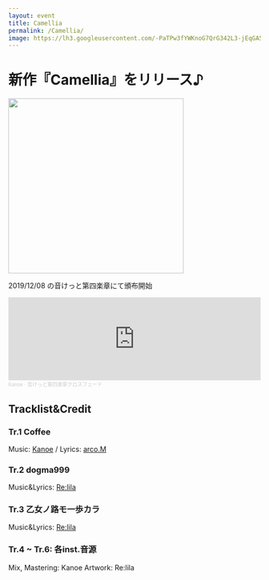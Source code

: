```yaml
---
layout: event
title: Camellia
permalink: /Camellia/
image: https://lh3.googleusercontent.com/-PaTPw3fYWKnoG7QrG342L3-jEqGA5CBv2bcXdSScdW7FhDvQHEvdF-kukLzuwjq-5_i9UIig1Bsg86p9oY6P0SxhMdtk3bHK4X9eBaVE1Yf72rGVFeyd283lo2U0fNGM92wYo9vJ6__sgZwSEtREmPCQ6Q3DOpQ1GZu0ZNcblGDrCSFpMf96UjOYFgDa1PzNylATwqV-JurG-Nq2svxRKkdRjE8SHoQ_Bs3SHEhCRM8ppjxU40KWLSQBKNtiSm7PNSpGCESQcJ86umXe85OoHf-Xt7ZAmDULyanBAlBKtWPvKH3gaZ7RdsndZemwyltKuj7DodODuAETlLdI6PtjMNVQRdXdWXbtplH2TfVwY4zL4Jlgp2wsGvRbT6xWWhCNaz1twCMbBuDLsUC8WAYrN5gTUMSGV7TlK315Yn7mvGg6Txfph9OFzCXrBnucvWdhSgSkfVOqP8rmmROO3jgXki1dFGvicv-Jez3_SZTET-XORsr5T8h19VT719q7LgbI9rkQPNNV4OyXg7wJaKhYSTLYajS-PbzLQqHNETZLayB1uN20NtU0-keH0vgahCQNvtNOfrj4Z0MqRRaH-KHrzY7ZpIjAzJEZfdJIUEWKUm17cHy3sOdpd8mEVPTA1rsQyc5sC7Lp5ClEQrNSUJWNB17HlXIAHs71a2bfRiH79ipKRLIR7XJI1wjWBooGTGjpcoIoS9xIOZDOUJSK-_SaqSX=s808-no?authuser=0
---
```


# 新作『Camellia』をリリース♪

<img src="{{page.image}}" width="350px">

2019/12/08 の音けっと第四楽章にて頒布開始

<div class="space"> </div>

<iframe width="100%" height="166" scrolling="no" frameborder="no" allow="autoplay" src="https://w.soundcloud.com/player/?url=https%3A//api.soundcloud.com/tracks/723912385&color=ff5500"></iframe><div style="font-size: 10px; color: #cccccc;line-break: anywhere;word-break: normal;overflow: hidden;white-space: nowrap;text-overflow: ellipsis; font-family: Interstate,Lucida Grande,Lucida Sans Unicode,Lucida Sans,Garuda,Verdana,Tahoma,sans-serif;font-weight: 100;"><a href="https://soundcloud.com/kanoestudio" title="Kanoe" target="_blank" style="color: #cccccc; text-decoration: none;">Kanoe</a> · <a href="https://soundcloud.com/kanoestudio/tpgbkhkvxyqk" title="音けっと第四楽章クロスフェード" target="_blank" style="color: #cccccc; text-decoration: none;">音けっと第四楽章クロスフェード</a></div>

<div class="space"> </div>

## Tracklist&Credit 
### __Tr.1 Coffee__
Music: [Kanoe](https://twitter.com/KanoeTweet) / Lyrics: [arco.M](https://twitter.com/arcoM_lyrics)

### __Tr.2 dogma999__
Music&Lyrics: [Re:lila](https://twitter.com/Relila365)

### __Tr.3 乙女ノ路モ一歩カラ__
Music&Lyrics: [Re:lila](https://twitter.com/Relila365)

### __Tr.4 ~ Tr.6: 各inst.音源__

Mix, Mastering: Kanoe
Artwork: Re:lila

<div class="space-30"> </div>